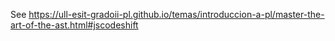 See <https://ull-esit-gradoii-pl.github.io/temas/introduccion-a-pl/master-the-art-of-the-ast.html#jscodeshift>